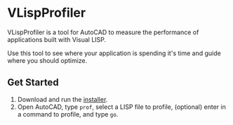 # VLispProfiler

VLispProfiler is a tool for AutoCAD to measure the
performance of applications built with Visual LISP.

Use this tool to see where your application is spending
it's time and guide where you should optimize.

## Get Started

1. Download and run the [installer](https://github.com/talanc/vlisp-profiler/releases/download/v1.0/vlisp-profiler-installer.exe).
2. Open AutoCAD, type `prof`, select a LISP file to profile, (optional) enter in a command to profile, and type `go`.
